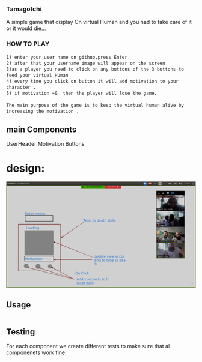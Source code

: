 ### Tamagotchi

A simple game that display  On  virtual Human and you had to take care of it or it would die...

### HOW TO PLAY
```
1) enter your user name on github,press Enter
2) after that your username image will appear on the screen
3)as a player you need to click on any buttons of the 3 buttons to feed your virtual Human
4) every time you click on button it will add motivation to your character .
5) if motivation =0  then the player will lose the game.

The main purpose of the game is to keep the virtual human alive by increasing the motivation .
```

## main Components


UserHeader
Motivation
Buttons

# design:
![](https://github.com/WebAhead5/Tamagotchi/blob/faridsBranch/Design/design.png)






## Usage

```React

```

## Testing
For each component we create different tests to make sure that al componenets work fine.
